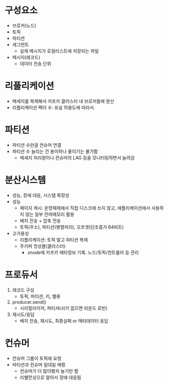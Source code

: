 # 구성요소
- 브로커(노드)
- 토픽
- 파티션
- 세그먼트
  - 실제 메시지가 로컬리스트에 저장되는 파일
- 메시지(레코드)
  - 데이터 전송 단위

# 리플리케이션
- 메세지를 복제해서 카프카 클러스터 내 브로커들에 분산
- 리플리케이션 팩터 수: 유실 허용도에 따라서.

# 파티션
- 파티션 수만큼 컨슈머 연결
- 파티션 수 늘리는 건 용이하나 줄이기는 불가함
  - 메세지 처리량이나 컨슈머의 LAG 등을 모니터링하면서 늘려감

# 분산시스템
- 성능, 장애 대응, 시스템 확장성
- 성능
  - 페이지 캐시: 운영체제에서 직접 디스크에 쓰지 않고, 애플리케이션에서 사용하지 않는 일부 잔여메모리 활용
  - 배치 전송 + 압축 전송
  - 토픽(주소), 파티션(병렬처리), 오프셋(단조증가 64비트)
- 고가용성
  - 리플리케이션: 토픽 말고 파티션 복제
  - 주키퍼 앙상블(클러스터)
    - znode에 카프카 메타정보 기록. 노드/토픽/컨트롤러 등 관리
   
# 프로듀서
1. 레코드 구성
   - 토픽, 파티션, 키, 밸류
2. producer.send()
   - 시리얼라이저, 파티셔너(키 없으면 라운드 로빈)
3. 재시도/응답
   - 배치 전송, 재시도, 최종실패 or 메타데이터 응답
  
# 컨슈머
- 컨슈머 그룹이 토픽에 요청
- 파티션과 컨슈머 일대일 매핑
  - 컨슈머가 더 많아봤자 놀기만 함
  - 리밸런싱으로 알아서 장애 대응됨 
